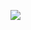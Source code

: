 ![](![sales_dashboard_page-0001](https://github.com/priya606/PROJECTS/assets/72040405/5e835baa-805f-459b-9efc-0404dc0a11b8)
)
